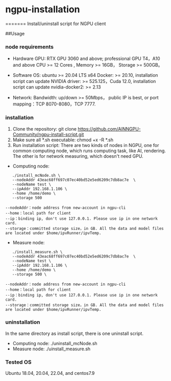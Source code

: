 # ngpu-installation
=======
Install/uninstall script for NGPU client

##Usage
### node requirements
- Hardware
GPU: RTX GPU 3060 and above; professional GPU T4，A10 and above
CPU >= 12 Cores , 
Memory >= 16GB，
Storage >= 500GB。

- Software
OS: ubuntu >= 20.04 LTS x64
Docker: >= 20.10, installation script can update 
NVIDIA driver: >= 525.125，Cuda 12.0, installation script can update
nvidia-docker2: >= 2.13

- Network:
Bandwidth: up/down >= 50Mbps，
public IP is best, or port mapping：TCP 8070-8080，TCP 7777.  

### installation 
1. Clone the repository: git clone https://github.com/AINNGPU-Community/ngpu-install-script.git
2. Make sure all *.sh executable: chmod +x -R *.sh
3. Run installation script:
There are two kinds of nodes in NGPU, one for common computing node, which runs computing task, like AI, rendering. The other is for network measuring, which doesn't need GPU.
- Computing node:  
```
   ./install_mcNode.sh \
   --nodeAddr 43eac68ff697c07ec40bd52e5ed6209c7db8ac7e  \
   --nodeName test \
   --ipAddr 192.168.1.106 \
   --home /home/demo \
   --storage 500 

--nodeAddr：node address from new-account in ngpu-cli
--home：local path for client
--ip：binding ip, don't use 127.0.0.1. Please use ip in one network card.
--storage：committed storage size，in GB. All the data and model files are located under $home/ipvRunner/ipvTemp. 

```
- Measure node: 
```
   ./install_measure.sh \
   --nodeAddr 43eac68ff697c07ec40bd52e5ed6209c7db8ac7e  \
   --nodeName test \
   --ipAddr 192.168.1.106 \
   --home /home/demo \
   --storage 500 \

--nodeAddr：node address from new-account in ngpu-cli
--home：local path for client
--ip：binding ip, don't use 127.0.0.1. Please use ip in one network card.
--storage：committed storage size，in GB. All the data and model files are located under $home/ipvRunner/ipvTemp. 

```
### uninstallation
In the same directory as install script, there is one uninstall script.
- Computing node: ./uninstall_mcNode.sh
- Measure node: ./uinstall_measure.sh

### Tested OS
Ubuntu 18.04, 20.04, 22.04, and centos7.9


